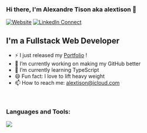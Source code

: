 ### Hi there, I'm Alexandre Tison aka alextison 👋

[![Website](https://img.shields.io/badge/Portfolio-available-brightgreen)](https://alextison.github.io/alextisonPortfolio/)
[![LinkedIn Connect](https://img.shields.io/badge/LinkedIn-Connect-blue)](https://www.linkedin.com/in/%E2%98%81%EF%B8%8F-alexandre-tison-29b859197/)

## I'm a Fullstack Web Developer
- ⚡ I just released my [Portfolio](https://github.com/Torfhalal/TorfaPortfolio) !
- 🔭 I’m currently working on making my GitHub better
- 🌱 I’m currently learning TypeScript
- 😄 Fun fact: I love to lift heavy weight
- 📫 How to reach me: [alextison@icloud.com](mailto:alextison@icloud.com?subject=[GitHub]%20)

<br/>

### Languages and Tools:

<img src="https://skillicons.dev/icons?i=ts,js,symfony,react,php,sass,mysql,py,html,jquery,git,github,jest,vscode,ps&perline=5" />

<!--
**Torfhalal/Torfhalal** is a ✨ _special_ ✨ repository because its `README.md` (this file) appears on your GitHub profile.

Here are some ideas to get you started:

- 🔭 I’m currently working on ...
- 🌱 I’m currently learning ...
- 👯 I’m looking to collaborate on ...
- 🤔 I’m looking for help with ...
- 💬 Ask me about ...
- 📫 How to reach me: ...
- 😄 Pronouns: ...
- ⚡ Fun fact: ...
-->
